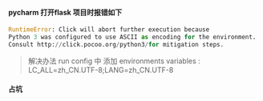 #### pycharm 打开flask 项目时报错如下

```python
RuntimeError: Click will abort further execution because 
Python 3 was configured to use ASCII as encoding for the environment. 
Consult http://click.pocoo.org/python3/for mitigation steps.
```

>解决办法
>run config 中 添加
>environments variables : LC_ALL=zh_CN.UTF-8;LANG=zh_CN.UTF-8

#### 占坑
